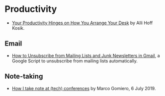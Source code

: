 # Productivity

*   [Your Productivity Hinges on How You Arrange Your Desk](https://medium.com/s/story/your-productivity-hinges-on-how-you-arrange-your-desk-6b278f018daf "Advice from nine design, career, and organization experts on making your space work for you") by Alli Hoff Kosik.

## Email

*   [How to Unsubscribe from Mailing Lists and Junk Newsletters in Gmail](https://www.labnol.org/internet/gmail-unsubscribe/28806/), a Google Script to unsubscribe from mailing lists automatically.

## Note-taking

*   [How I take note at (tech) conferences](https://medium.com/@marcogomiero/how-i-take-note-at-conferences-f96e4956f12f) by Marco Gomiero, 6 July 2019.
